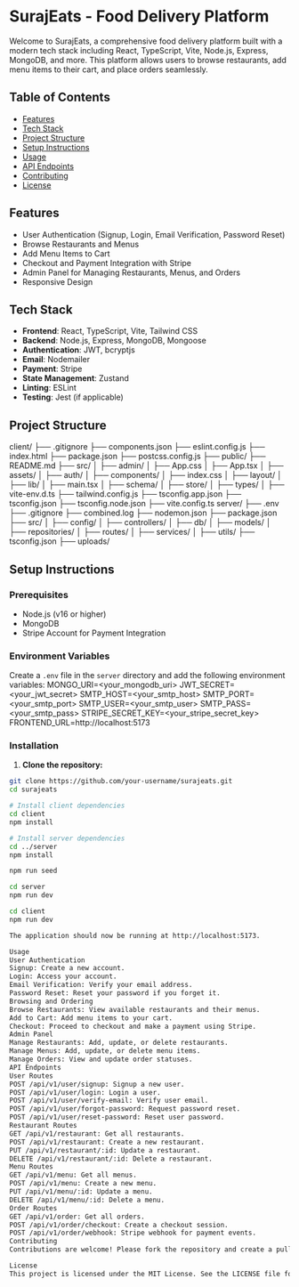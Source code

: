 # SurajEats - Food Delivery Platform

Welcome to SurajEats, a comprehensive food delivery platform built with a modern tech stack including React, TypeScript, Vite, Node.js, Express, MongoDB, and more. This platform allows users to browse restaurants, add menu items to their cart, and place orders seamlessly.

## Table of Contents

- [Features](#features)
- [Tech Stack](#tech-stack)
- [Project Structure](#project-structure)
- [Setup Instructions](#setup-instructions)
- [Usage](#usage)
- [API Endpoints](#api-endpoints)
- [Contributing](#contributing)
- [License](#license)

## Features

- User Authentication (Signup, Login, Email Verification, Password Reset)
- Browse Restaurants and Menus
- Add Menu Items to Cart
- Checkout and Payment Integration with Stripe
- Admin Panel for Managing Restaurants, Menus, and Orders
- Responsive Design

## Tech Stack

- **Frontend**: React, TypeScript, Vite, Tailwind CSS
- **Backend**: Node.js, Express, MongoDB, Mongoose
- **Authentication**: JWT, bcryptjs
- **Email**: Nodemailer
- **Payment**: Stripe
- **State Management**: Zustand
- **Linting**: ESLint
- **Testing**: Jest (if applicable)

## Project Structure
client/ ├── .gitignore ├── components.json ├── eslint.config.js ├── index.html ├── package.json ├── postcss.config.js ├── public/ ├── README.md ├── src/ │ ├── admin/ │ ├── App.css │ ├── App.tsx │ ├── assets/ │ ├── auth/ │ ├── components/ │ ├── index.css │ ├── layout/ │ ├── lib/ │ ├── main.tsx │ ├── schema/ │ ├── store/ │ ├── types/ │ ├── vite-env.d.ts ├── tailwind.config.js ├── tsconfig.app.json ├── tsconfig.json ├── tsconfig.node.json ├── vite.config.ts server/ ├── .env ├── .gitignore ├── combined.log ├── nodemon.json ├── package.json ├── src/ │ ├── config/ │ ├── controllers/ │ ├── db/ │ ├── models/ │ ├── repositories/ │ ├── routes/ │ ├── services/ │ ├── utils/ ├── tsconfig.json ├── uploads/


## Setup Instructions

### Prerequisites

- Node.js (v16 or higher)
- MongoDB
- Stripe Account for Payment Integration

### Environment Variables

Create a `.env` file in the `server` directory and add the following environment variables:
MONGO_URI=<your_mongodb_uri> JWT_SECRET=<your_jwt_secret> SMTP_HOST=<your_smtp_host> SMTP_PORT=<your_smtp_port> SMTP_USER=<your_smtp_user> SMTP_PASS=<your_smtp_pass> STRIPE_SECRET_KEY=<your_stripe_secret_key> FRONTEND_URL=http://localhost:5173


### Installation

1. **Clone the repository:**

```sh
git clone https://github.com/your-username/surajeats.git
cd surajeats

# Install client dependencies
cd client
npm install

# Install server dependencies
cd ../server
npm install

npm run seed

cd server
npm run dev

cd client
npm run dev

The application should now be running at http://localhost:5173.

Usage
User Authentication
Signup: Create a new account.
Login: Access your account.
Email Verification: Verify your email address.
Password Reset: Reset your password if you forget it.
Browsing and Ordering
Browse Restaurants: View available restaurants and their menus.
Add to Cart: Add menu items to your cart.
Checkout: Proceed to checkout and make a payment using Stripe.
Admin Panel
Manage Restaurants: Add, update, or delete restaurants.
Manage Menus: Add, update, or delete menu items.
Manage Orders: View and update order statuses.
API Endpoints
User Routes
POST /api/v1/user/signup: Signup a new user.
POST /api/v1/user/login: Login a user.
POST /api/v1/user/verify-email: Verify user email.
POST /api/v1/user/forgot-password: Request password reset.
POST /api/v1/user/reset-password: Reset user password.
Restaurant Routes
GET /api/v1/restaurant: Get all restaurants.
POST /api/v1/restaurant: Create a new restaurant.
PUT /api/v1/restaurant/:id: Update a restaurant.
DELETE /api/v1/restaurant/:id: Delete a restaurant.
Menu Routes
GET /api/v1/menu: Get all menus.
POST /api/v1/menu: Create a new menu.
PUT /api/v1/menu/:id: Update a menu.
DELETE /api/v1/menu/:id: Delete a menu.
Order Routes
GET /api/v1/order: Get all orders.
POST /api/v1/order/checkout: Create a checkout session.
POST /api/v1/order/webhook: Stripe webhook for payment events.
Contributing
Contributions are welcome! Please fork the repository and create a pull request with your changes.

License
This project is licensed under the MIT License. See the LICENSE file for details.

